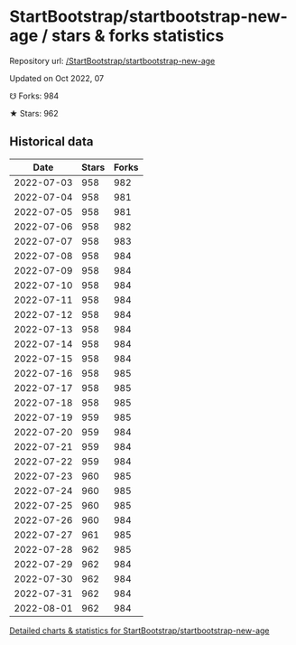 # StartBootstrap/startbootstrap-new-age / stars & forks statistics

Repository url: [/StartBootstrap/startbootstrap-new-age](https://github.com/StartBootstrap/startbootstrap-new-age)

Updated on Oct 2022, 07

☋ Forks: 984

★ Stars: 962

## Historical data
| Date | Stars | Forks |
|------|-------|-------|
| 2022-07-03 | 958 | 982 | 
| 2022-07-04 | 958 | 981 | 
| 2022-07-05 | 958 | 981 | 
| 2022-07-06 | 958 | 982 | 
| 2022-07-07 | 958 | 983 | 
| 2022-07-08 | 958 | 984 | 
| 2022-07-09 | 958 | 984 | 
| 2022-07-10 | 958 | 984 | 
| 2022-07-11 | 958 | 984 | 
| 2022-07-12 | 958 | 984 | 
| 2022-07-13 | 958 | 984 | 
| 2022-07-14 | 958 | 984 | 
| 2022-07-15 | 958 | 984 | 
| 2022-07-16 | 958 | 985 | 
| 2022-07-17 | 958 | 985 | 
| 2022-07-18 | 958 | 985 | 
| 2022-07-19 | 959 | 985 | 
| 2022-07-20 | 959 | 984 | 
| 2022-07-21 | 959 | 984 | 
| 2022-07-22 | 959 | 984 | 
| 2022-07-23 | 960 | 985 | 
| 2022-07-24 | 960 | 985 | 
| 2022-07-25 | 960 | 985 | 
| 2022-07-26 | 960 | 984 | 
| 2022-07-27 | 961 | 985 | 
| 2022-07-28 | 962 | 985 | 
| 2022-07-29 | 962 | 984 | 
| 2022-07-30 | 962 | 984 | 
| 2022-07-31 | 962 | 984 | 
| 2022-08-01 | 962 | 984 | 


[Detailed charts & statistics for StartBootstrap/startbootstrap-new-age](https://reviewgithub.com/rep/StartBootstrap/startbootstrap-new-age)
